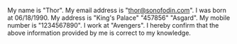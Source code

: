My name is "Thor". My email address is "thor@sonofodin.com".
I was born at 06/18/1990. My address is "King's Palace" "457856"    "Asgard".
My mobile number is "1234567890". I work at "Avengers".
I hereby confirm that the above information provided by me is correct to my knowledge.